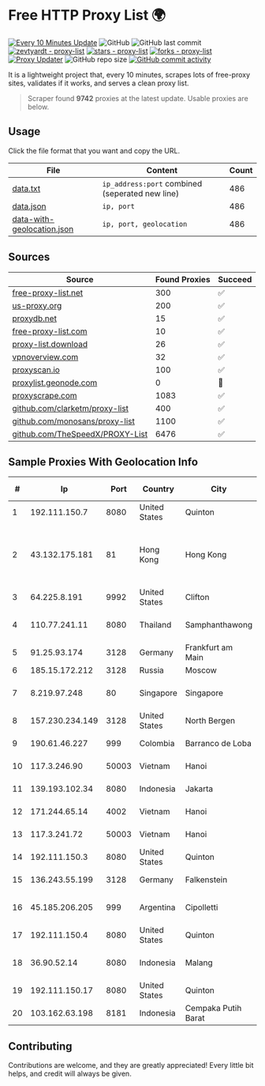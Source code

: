 
# Free HTTP Proxy List 🌍

[![Every 10 Minutes Update](https://github.com/mertguvencli/http-proxy-list/actions/workflows/main.yml/badge.svg?branch=main)](https://github.com/mertguvencli/http-proxy-list/actions/workflows/main.yml)
![GitHub](https://img.shields.io/github/license/mertguvencli/http-proxy-list)
![GitHub last commit](https://img.shields.io/github/last-commit/mertguvencli/http-proxy-list)
[![zevtyardt - proxy-list](https://img.shields.io/static/v1?label=zevtyardt&message=proxy-list&color=blue&logo=github)](https://github.com/zevtyardt/proxy-list "Go to GitHub repo")
[![stars - proxy-list](https://img.shields.io/github/stars/zevtyardt/proxy-list?style=social)](https://github.com/zevtyardt/proxy-list)
[![forks - proxy-list](https://img.shields.io/github/forks/zevtyardt/proxy-list?style=social)](https://github.com/zevtyardt/proxy-list)
[![Proxy Updater](https://github.com/zevtyardt/proxy-list/workflows/Proxy%20Updater/badge.svg)](https://github.com/zevtyardt/proxy-list/actions?query=workflow:"Proxy+Updater")
![GitHub repo size](https://img.shields.io/github/repo-size/zevtyardt/proxy-list)
[![GitHub commit activity](https://img.shields.io/github/commit-activity/m/zevtyardt/proxy-list?logo=commits)](https://github.com/zevtyardt/proxy-list/commits/main)

It is a lightweight project that, every 10 minutes, scrapes lots of free-proxy sites, validates if it works, and serves a clean proxy list.

> Scraper found **9742** proxies at the latest update. Usable proxies are below.

## Usage

Click the file format that you want and copy the URL.

|File|Content|Count|
|----|-------|-----|
|[data.txt](https://raw.githubusercontent.com/mertguvencli/http-proxy-list/main/proxy-list/data.txt)|`ip_address:port` combined (seperated new line)|486|
|[data.json](https://raw.githubusercontent.com/mertguvencli/http-proxy-list/main/proxy-list/data.json)|`ip, port`|486|
|[data-with-geolocation.json](https://raw.githubusercontent.com/mertguvencli/http-proxy-list/main/proxy-list/data-with-geolocation.json)|`ip, port, geolocation`|486|

## Sources

|Source|Found Proxies|Succeed|
|------|-------------|-------|
|[free-proxy-list.net](https://free-proxy-list.net)|300|✅|
|[us-proxy.org](https://www.us-proxy.org)|200|✅|
|[proxydb.net](http://proxydb.net)|15|✅|
|[free-proxy-list.com](https://free-proxy-list.com/?page=&port=&type%5B%5D=http&type%5B%5D=https&up_time=0&search=Search)|10|✅|
|[proxy-list.download](https://www.proxy-list.download/HTTP)|26|✅|
|[vpnoverview.com](https://vpnoverview.com/privacy/anonymous-browsing/free-proxy-servers)|32|✅|
|[proxyscan.io](https://www.proxyscan.io)|100|✅|
|[proxylist.geonode.com](https://proxylist.geonode.com/api/proxy-list?limit=300&page=1&sort_by=lastChecked&sort_type=desc&protocols=http,https)|0|🚫|
|[proxyscrape.com](https://api.proxyscrape.com/v2/?request=displayproxies&protocol=http&timeout=10000&country=all&ssl=all&anonymity=all)|1083|✅|
|[github.com/clarketm/proxy-list](https://raw.githubusercontent.com/clarketm/proxy-list/master/proxy-list-raw.txt)|400|✅|
|[github.com/monosans/proxy-list](https://raw.githubusercontent.com/monosans/proxy-list/main/proxies/http.txt)|1100|✅|
|[github.com/TheSpeedX/PROXY-List](https://raw.githubusercontent.com/TheSpeedX/PROXY-List/master/http.txt)|6476|✅|


## Sample Proxies With Geolocation Info

|#|Ip|Port|Country|City|Internet Service Provider|
|-|--|----|-------|----|-------------------------|
|1|192.111.150.7|8080|United States|Quinton|Centrilogic|
|2|43.132.175.181|81|Hong Kong|Hong Kong|Shenzhen Tencent Computer Systems Company Limited|
|3|64.225.8.191|9992|United States|Clifton|DigitalOcean, LLC|
|4|110.77.241.11|8080|Thailand|Samphanthawong|CAT Telecom Public Company Limited|
|5|91.25.93.174|3128|Germany|Frankfurt am Main|Deutsche Telekom AG|
|6|185.15.172.212|3128|Russia|Moscow|SafeData LLC|
|7|8.219.97.248|80|Singapore|Singapore|Alibaba (US) Technology Co., Ltd.|
|8|157.230.234.149|3128|United States|North Bergen|DigitalOcean, LLC|
|9|190.61.46.227|999|Colombia|Barranco de Loba|Ufinet Panama S.A.|
|10|117.3.246.90|50003|Vietnam|Hanoi|Viettel Corporation|
|11|139.193.102.34|8080|Indonesia|Jakarta|PT. First Media, Tbk|
|12|171.244.65.14|4002|Vietnam|Hanoi|Viettel Corporation|
|13|117.3.241.72|50003|Vietnam|Hanoi|Viettel Corporation|
|14|192.111.150.3|8080|United States|Quinton|Centrilogic|
|15|136.243.55.199|3128|Germany|Falkenstein|Hetzner Online GmbH|
|16|45.185.206.205|999|Argentina|Cipolletti|Escom Comunicaciones SRL|
|17|192.111.150.4|8080|United States|Quinton|Centrilogic|
|18|36.90.52.14|8080|Indonesia|Malang|PT. Telekomunikasi Indonesia|
|19|192.111.150.17|8080|United States|Quinton|Centrilogic|
|20|103.162.63.198|8181|Indonesia|Cempaka Putih Barat|PT Ring Media Nusantara|



## Contributing

Contributions are welcome, and they are greatly appreciated! Every
little bit helps, and credit will always be given.


